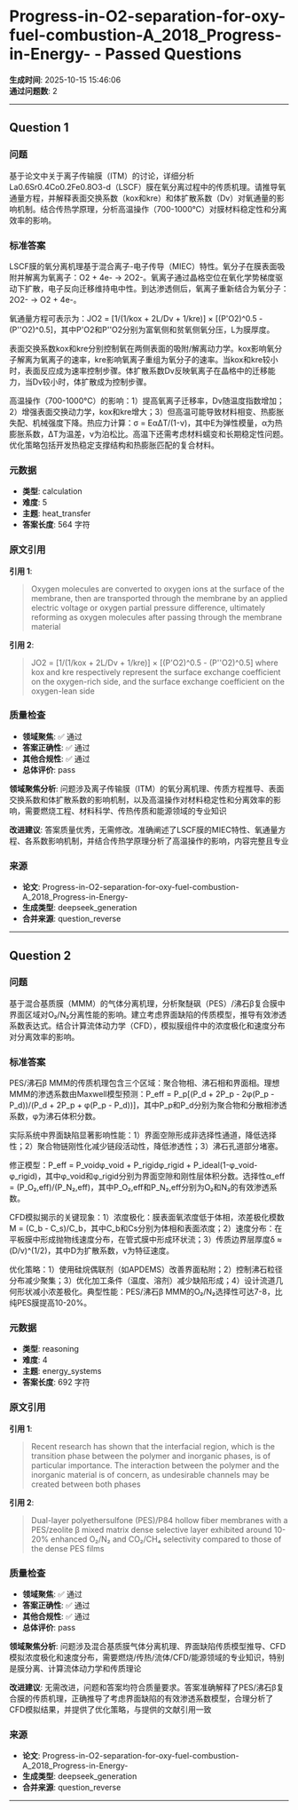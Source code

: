 # Progress-in-O2-separation-for-oxy-fuel-combustion-A_2018_Progress-in-Energy- - Passed Questions

**生成时间**: 2025-10-15 15:46:06  
**通过问题数**: 2

---

## Question 1

### 问题

基于论文中关于离子传输膜（ITM）的讨论，详细分析La0.6Sr0.4Co0.2Fe0.8O3-d（LSCF）膜在氧分离过程中的传质机理。请推导氧通量方程，并解释表面交换系数（kox和kre）和体扩散系数（Dv）对氧通量的影响机制。结合传热学原理，分析高温操作（700-1000°C）对膜材料稳定性和分离效率的影响。

### 标准答案

LSCF膜的氧分离机理基于混合离子-电子传导（MIEC）特性。氧分子在膜表面吸附并解离为氧离子：O2 + 4e- → 2O2-。氧离子通过晶格空位在氧化学势梯度驱动下扩散，电子反向迁移维持电中性。到达渗透侧后，氧离子重新结合为氧分子：2O2- → O2 + 4e-。

氧通量方程可表示为：JO2 = [1/(1/kox + 2L/Dv + 1/kre)] × [(P'O2)^0.5 - (P''O2)^0.5]，其中P'O2和P''O2分别为富氧侧和贫氧侧氧分压，L为膜厚度。

表面交换系数kox和kre分别控制氧在两侧表面的吸附/解离动力学。kox影响氧分子解离为氧离子的速率，kre影响氧离子重组为氧分子的速率。当kox和kre较小时，表面反应成为速率控制步骤。体扩散系数Dv反映氧离子在晶格中的迁移能力，当Dv较小时，体扩散成为控制步骤。

高温操作（700-1000°C）的影响：1）提高氧离子迁移率，Dv随温度指数增加；2）增强表面交换动力学，kox和kre增大；3）但高温可能导致材料相变、热膨胀失配、机械强度下降。热应力计算：σ = EαΔT/(1-ν)，其中E为弹性模量，α为热膨胀系数，ΔT为温差，ν为泊松比。高温下还需考虑材料蠕变和长期稳定性问题。优化策略包括开发热稳定支撑结构和热膨胀匹配的复合材料。

### 元数据

- **类型**: calculation
- **难度**: 5
- **主题**: heat_transfer
- **答案长度**: 564 字符

### 原文引用

**引用 1**:
> Oxygen molecules are converted to oxygen ions at the surface of the membrane, then are transported through the membrane by an applied electric voltage or oxygen partial pressure difference, ultimately reforming as oxygen molecules after passing through the membrane material

**引用 2**:
> JO2 = [1/(1/kox + 2L/Dv + 1/kre)] × [(P'O2)^0.5 - (P''O2)^0.5] where kox and kre respectively represent the surface exchange coefficient on the oxygen-rich side, and the surface exchange coefficient on the oxygen-lean side

### 质量检查

- **领域聚焦**: ✅ 通过
- **答案正确性**: ✅ 通过
- **其他合规性**: ✅ 通过
- **总体评价**: pass

**领域聚焦分析**: 问题涉及离子传输膜（ITM）的氧分离机理、传质方程推导、表面交换系数和体扩散系数的影响机制，以及高温操作对材料稳定性和分离效率的影响，需要燃烧工程、材料科学、传热传质和能源领域的专业知识

**改进建议**: 答案质量优秀，无需修改。准确阐述了LSCF膜的MIEC特性、氧通量方程、各系数影响机制，并结合传热学原理分析了高温操作的影响，内容完整且专业

### 来源

- **论文**: Progress-in-O2-separation-for-oxy-fuel-combustion-A_2018_Progress-in-Energy-
- **生成类型**: deepseek_generation
- **合并来源**: question_reverse

---

## Question 2

### 问题

基于混合基质膜（MMM）的气体分离机理，分析聚醚砜（PES）/沸石β复合膜中界面区域对O₂/N₂分离性能的影响。建立考虑界面缺陷的传质模型，推导有效渗透系数表达式。结合计算流体动力学（CFD），模拟膜组件中的浓度极化和速度分布对分离效率的影响。

### 标准答案

PES/沸石β MMM的传质机理包含三个区域：聚合物相、沸石相和界面相。理想MMM的渗透系数由Maxwell模型预测：P_eff = P_p[(P_d + 2P_p - 2φ(P_p - P_d))/(P_d + 2P_p + φ(P_p - P_d))]，其中P_p和P_d分别为聚合物和分散相渗透系数，φ为沸石体积分数。

实际系统中界面缺陷显著影响性能：1）界面空隙形成非选择性通道，降低选择性；2）聚合物链刚性化减少链段活动性，降低渗透性；3）沸石孔道部分堵塞。

修正模型：P_eff = P_voidφ_void + P_rigidφ_rigid + P_ideal(1-φ_void-φ_rigid)，其中φ_void和φ_rigid分别为界面空隙和刚性层体积分数。选择性α_eff = (P_O₂,eff)/(P_N₂,eff)，其中P_O₂,eff和P_N₂,eff分别为O₂和N₂的有效渗透系数。

CFD模拟揭示的关键现象：1）浓度极化：膜表面氧浓度低于体相，浓差极化模数M = (C_b - C_s)/C_b，其中C_b和Cs分别为体相和表面浓度；2）速度分布：在平板膜中形成抛物线速度分布，在管式膜中形成环状流；3）传质边界层厚度δ ≈ (D/v)^(1/2)，其中D为扩散系数，v为特征速度。

优化策略：1）使用硅烷偶联剂（如APDEMS）改善界面粘附；2）控制沸石粒径分布减少聚集；3）优化加工条件（温度、溶剂）减少缺陷形成；4）设计流道几何形状减小浓差极化。典型性能：PES/沸石β MMM的O₂/N₂选择性可达7-8，比纯PES膜提高10-20%。

### 元数据

- **类型**: reasoning
- **难度**: 4
- **主题**: energy_systems
- **答案长度**: 692 字符

### 原文引用

**引用 1**:
> Recent research has shown that the interfacial region, which is the transition phase between the polymer and inorganic phases, is of particular importance. The interaction between the polymer and the inorganic material is of concern, as undesirable channels may be created between both phases

**引用 2**:
> Dual-layer polyethersulfone (PES)/P84 hollow fiber membranes with a PES/zeolite β mixed matrix dense selective layer exhibited around 10-20% enhanced O₂/N₂ and CO₂/CH₄ selectivity compared to those of the dense PES films

### 质量检查

- **领域聚焦**: ✅ 通过
- **答案正确性**: ✅ 通过
- **其他合规性**: ✅ 通过
- **总体评价**: pass

**领域聚焦分析**: 问题涉及混合基质膜气体分离机理、界面缺陷传质模型推导、CFD模拟浓度极化和速度分布，需要燃烧/传热/流体/CFD/能源领域的专业知识，特别是膜分离、计算流体动力学和传质理论

**改进建议**: 无需改进，问题和答案均符合质量要求。答案准确解释了PES/沸石β复合膜的传质机理，正确推导了考虑界面缺陷的有效渗透系数模型，合理分析了CFD模拟结果，并提供了优化策略，与提供的文献引用一致

### 来源

- **论文**: Progress-in-O2-separation-for-oxy-fuel-combustion-A_2018_Progress-in-Energy-
- **生成类型**: deepseek_generation
- **合并来源**: question_reverse

---

